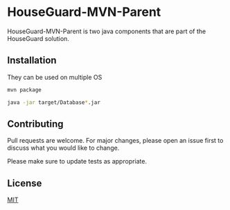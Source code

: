 # HouseGuard-MVN-Parent

HouseGuard-MVN-Parent is two java components that are part of the HouseGuard solution.

## Installation

They can be used on multiple OS

```bash
mvn package

java -jar target/Database*.jar
```


## Contributing
Pull requests are welcome. For major changes, please open an issue first to discuss what you would like to change.

Please make sure to update tests as appropriate.

## License
[MIT](https://github.com/Rubber-Duck-999/HouseGuard-MVNParent/LICENSE.txt)